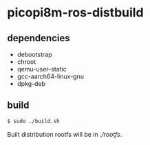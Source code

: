 # picopi8m-ros-distbuild

## dependencies 
- debootstrap
- chroot
- qemu-user-static 
- gcc-aarch64-linux-gnu
- dpkg-deb

## build
```sh
$ sudo ./build.sh
```
Built distribution rootfs will be in *./rootfs*.
